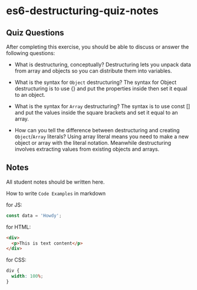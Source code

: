 # es6-destructuring-quiz-notes

## Quiz Questions

After completing this exercise, you should be able to discuss or answer the following questions:

- What is destructuring, conceptually?
  Destructuring lets you unpack data from array and objects so you can distribute them into variables.

- What is the syntax for `Object` destructuring?
  The syntax for Object destructuring is to use {} and put the properties inside then set it equal to an object.

- What is the syntax for `Array` destructuring?
  The syntax is to use const [] and put the values inside the square brackets and set it equal to an array.
- How can you tell the difference between destructuring and creating `Object`/`Array` literals?
  Using array literal means you need to make a new object or array with the literal notation. Meanwhile destructuring involves extracting values from existing objects and arrays.

## Notes

All student notes should be written here.

How to write `Code Examples` in markdown

for JS:

```javascript
const data = 'Howdy';
```

for HTML:

```html
<div>
  <p>This is text content</p>
</div>
```

for CSS:

```css
div {
  width: 100%;
}
```
